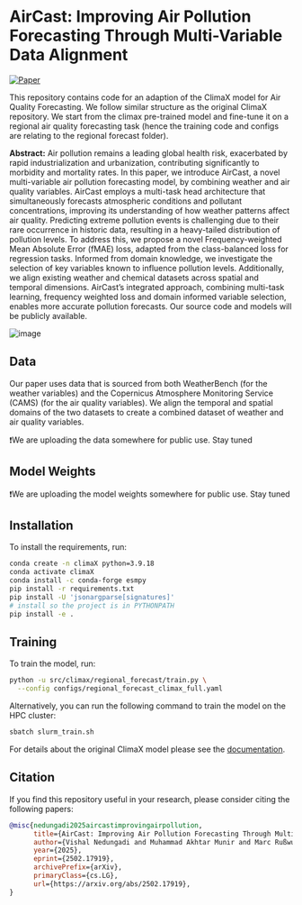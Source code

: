 
# AirCast: Improving Air Pollution Forecasting Through Multi-Variable Data Alignment
[![Paper](https://img.shields.io/badge/arXiv-2301.10343-blue)]()

This repository contains code for an adaption of the ClimaX model for Air Quality Forecasting. We follow similar structure as the original ClimaX repository. We start from the climax pre-trained model and fine-tune it on a regional air quality forecasting task (hence the training code and configs are relating to the regional forecast folder).


**Abstract:** Air pollution remains a leading global health risk, exacerbated by rapid industrialization and urbanization, contributing significantly to morbidity and mortality rates. In this paper, we introduce AirCast, a novel multi-variable air pollution forecasting model, by combining weather and air quality variables. AirCast employs a multi-task head architecture that simultaneously forecasts atmospheric conditions and pollutant concentrations, improving its understanding of how weather patterns affect air quality. Predicting extreme pollution events is challenging due to their rare occurrence in historic data, resulting in a heavy-tailed distribution of pollution levels. To address this, we propose a novel Frequency-weighted Mean Absolute Error (fMAE) loss, adapted from the class-balanced loss for regression tasks. Informed from domain knowledge, we investigate the selection of key variables known to influence pollution levels. Additionally, we align existing weather and chemical datasets across spatial and temporal dimensions. AirCast’s integrated approach, combining multi-task learning, frequency weighted loss and domain informed variable selection, enables more accurate pollution forecasts. Our source code and models will be publicly available.

![image](https://github.com/user-attachments/assets/3bdbe238-3a86-4203-a846-5f46f527ff7f)


## Data

Our paper uses data that is sourced from both WeatherBench (for the weather variables) and the Copernicus Atmosphere Monitoring Service (CAMS) (for the air quality variables). We align the temporal and spatial domains of the two datasets to create a combined dataset of weather and air quality variables. 

❗We are uploading the data somewhere for public use. Stay tuned 

## Model Weights
❗We are uploading the model weights somewhere for public use. Stay tuned 


## Installation
To install the requirements, run:
```bash
conda create -n climaX python=3.9.18
conda activate climaX 
conda install -c conda-forge esmpy
pip install -r requirements.txt
pip install -U 'jsonargparse[signatures]'
# install so the project is in PYTHONPATH
pip install -e .
```


## Training

To train the model, run:
```bash
python -u src/climax/regional_forecast/train.py \
  --config configs/regional_forecast_climax_full.yaml
```

Alternatively, you can run the following command to train the model on the HPC cluster:
```bash
sbatch slurm_train.sh
```




For details about the original ClimaX model please see the [documentation](https://microsoft.github.io/ClimaX).

## Citation

If you find this repository useful in your research, please consider citing the following papers:

```bibtex
@misc{nedungadi2025aircastimprovingairpollution,
      title={AirCast: Improving Air Pollution Forecasting Through Multi-Variable Data Alignment}, 
      author={Vishal Nedungadi and Muhammad Akhtar Munir and Marc Rußwurm and Ron Sarafian and Ioannis N. Athanasiadis and Yinon Rudich and Fahad Shahbaz Khan and Salman Khan},
      year={2025},
      eprint={2502.17919},
      archivePrefix={arXiv},
      primaryClass={cs.LG},
      url={https://arxiv.org/abs/2502.17919}, 
}
```
  
